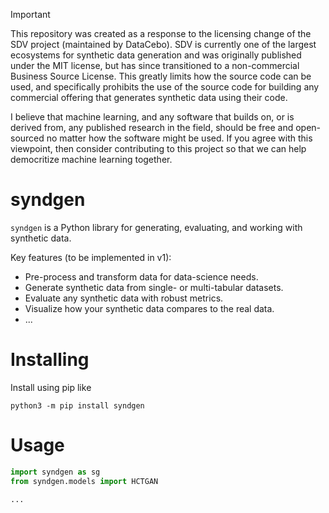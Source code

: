 > [!IMPORTANT]
> This repository was created as a response to the licensing change of the SDV project (maintained by DataCebo).
> SDV is currently one of the largest ecosystems for synthetic data generation and was originally published under the
> MIT license, but has since transitioned to a non-commercial Business Source License. This greatly limits how the
> source code can be used, and specifically prohibits the use of the source code for building any commercial offering
> that generates synthetic data using their code.
>
> I believe that machine learning, and any software that builds on, or is derived from, any published research in the field,
> should be free and open-sourced no matter how the software might be used. If you agree with this viewpoint, then consider
> contributing to this project so that we can help democritize machine learning together.


# syndgen

`syndgen` is a Python library for generating, evaluating, and working with synthetic data.

Key features (to be implemented in v1):

- Pre-process and transform data for data-science needs.
- Generate synthetic data from single- or multi-tabular datasets.
- Evaluate any synthetic data with robust metrics.
- Visualize how your synthetic data compares to the real data.
- ...


# Installing

Install using pip like 

```
python3 -m pip install syndgen
```


# Usage

```python
import syndgen as sg
from syndgen.models import HCTGAN

...
```